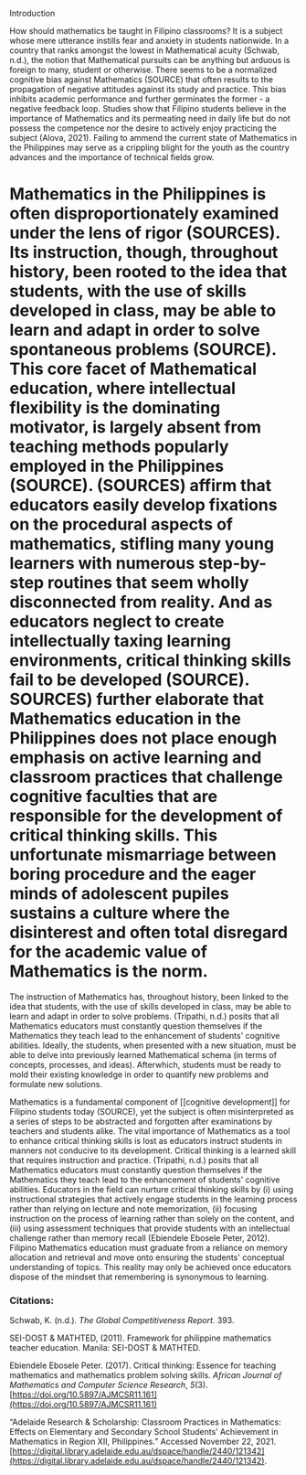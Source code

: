Introduction

How should mathematics be taught in Filipino classrooms? It is a subject whose mere utterance instills fear and anxiety in students nationwide. In a country that ranks amongst the lowest in Mathematical acuity (Schwab, n.d.), the notion that Mathematical pursuits can be anything but arduous is foreign to many, student or otherwise. There seems to be a normalized cognitive bias against Mathematics (SOURCE) that often results to the propagation of negative attitudes against its study and practice. This bias  inhibits academic performance and further germinates the former - a negative feedback loop. Studies show that Filipino students believe in the importance of Mathematics and its permeating need in daily life but do not possess the competence nor the desire to actively enjoy practicing the subject (Alova, 2021). Failing to ammend the current state of Mathematics in the Philippines may serve as a crippling blight for the youth as the country advances and the importance of technical fields grow.

Mathematics in the Philippines is often disproportionately examined under the lens of rigor (SOURCES). Its instruction, though, throughout history, been rooted to the idea that students, with the use of skills developed in class, may be able to learn and adapt in order to solve spontaneous problems (SOURCE). This core facet of Mathematical education, where intellectual flexibility is the dominating motivator, is largely absent from teaching methods popularly employed in the Philippines (SOURCE). (SOURCES) affirm that educators easily develop fixations on the procedural aspects of mathematics, stifling many young learners with numerous step-by-step routines that seem wholly disconnected from reality. And as educators neglect to create intellectually taxing learning environments, critical thinking skills fail to be developed (SOURCE). SOURCES) further elaborate that Mathematics education in the Philippines does not place enough emphasis on active learning and classroom practices that challenge cognitive faculties that are responsible for the development of critical thinking skills. This unfortunate mismarriage between boring procedure and the eager minds of adolescent pupiles sustains a culture where the disinterest and often total disregard for the academic value of Mathematics is the norm.
=======
The instruction of Mathematics has, throughout history, been linked to the idea that students, with the use of skills developed in class, may be able to learn and adapt in order to solve problems. (Tripathi, n.d.) posits that all Mathematics educators must constantly question themselves if the Mathematics they teach lead to the enhancement of students' cognitive abilities. Ideally, the students, when presented with a new situation, must be able to delve into previously learned Mathematical schema (in terms of concepts, processes, and ideas). Afterwhich, students must be ready to mold their existing knowledge in order to quantify new problems and formulate new solutions.

Mathematics is a fundamental component of [[cognitive development]] for Filipino students today (SOURCE), yet the subject is often misinterpreted as a series of steps to be abstracted and forgotten after examinations by teachers and students alike. The vital importance of Mathematics as a tool to enhance critical thinking skills is lost as educators instruct students in manners not conducive to its development. Critical thinking is a learned skill that requires instruction and practice. (Tripathi, n.d.) posits that all Mathematics educators must constantly question themselves if the Mathematics they teach lead to the enhancement of students' cognitive abilities. Educators in the field can nurture critical thinking skills by (i) using instructional strategies that actively engage students in the learning process rather than relying on lecture and note memorization, (ii) focusing instruction on the process of learning rather than solely on the content, and (iii) using assessment techniques that provide students with an intellectual challenge rather than memory recall (Ebiendele Ebosele Peter, 2012). Filipino Mathematics education must graduate from a reliance on memory allocation and retrieval and move onto ensuring the students' conceptual understanding of topics. This reality may only be achieved once educators dispose of the mindset that remembering is synonymous to learning. 




### Citations:
Schwab, K. (n.d.). _The Global Competitiveness Report_. 393.

SEI-DOST & MATHTED, (2011). Framework for philippine mathematics teacher education. Manila: SEI-DOST & MATHTED.

Ebiendele Ebosele Peter. (2017). Critical thinking: Essence for teaching mathematics and mathematics problem solving skills. _African Journal of Mathematics and Computer Science Research_, _5_(3). [https://doi.org/10.5897/AJMCSR11.161](https://doi.org/10.5897/AJMCSR11.161)

“Adelaide Research & Scholarship: Classroom Practices in Mathematics: Effects on Elementary and Secondary School Students’ Achievement in Mathematics in Region XII, Philippines.” Accessed November 22, 2021. [https://digital.library.adelaide.edu.au/dspace/handle/2440/121342](https://digital.library.adelaide.edu.au/dspace/handle/2440/121342).